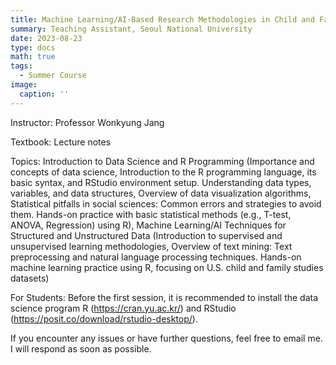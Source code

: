 ```yaml
---
title: Machine Learning/AI-Based Research Methodologies in Child and Family Studies
summary: Teaching Assistant, Seoul National University
date: 2023-08-23
type: docs
math: true
tags:
  - Summer Course
image:
  caption: ''
---
```

Instructor: Professor Wonkyung Jang

Textbook: Lecture notes

Topics: Introduction to Data Science and R Programming (Importance and concepts of data science, Introduction to the R programming language, its basic syntax, and RStudio environment setup.
Understanding data types, variables, and data structures, Overview of data visualization algorithms, Statistical pitfalls in social sciences: Common errors and strategies to avoid them.
Hands-on practice with basic statistical methods (e.g., T-test, ANOVA, Regression) using R), Machine Learning/AI Techniques for Structured and Unstructured Data (Introduction to supervised and unsupervised learning methodologies, Overview of text mining: Text preprocessing and natural language processing techniques.
Hands-on machine learning practice using R, focusing on U.S. child and family studies datasets)

For Students: Before the first session, it is recommended to install the data science program R (https://cran.yu.ac.kr/) and RStudio (https://posit.co/download/rstudio-desktop/).

If you encounter any issues or have further questions, feel free to email me. I will respond as soon as possible.

